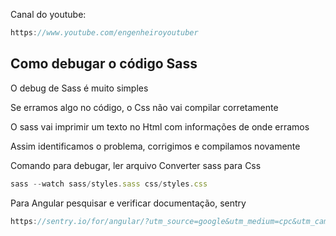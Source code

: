 Canal do youtube:

```js
https://www.youtube.com/engenheiroyoutuber
```

## Como debugar o código Sass

O debug de Sass é muito simples

Se erramos algo no código, o Css não vai compilar corretamente

O sass vai imprimir um texto no Html com informações de onde erramos

Assim identificamos o problema, corrigimos e compilamos novamente

Comando para debugar, ler arquivo Converter sass para Css

```js
sass --watch sass/styles.sass css/styles.css
```

Para Angular pesquisar e verificar documentação, sentry

```js
https://sentry.io/for/angular/?utm_source=google&utm_medium=cpc&utm_campaign=9779875598&utm_content=g&utm_term=%2Bangular%20%2Bdebugger&device=c&gclid=Cj0KCQjwntCVBhDdARIsAMEwACmM83YePtBF-zYXEOeJHjWsv8Iz-H8NxEUfmoJyyfW_ccTDoSPKoP4aAtJrEALw_wcB&gclid=Cj0KCQjwntCVBhDdARIsAMEwACmM83YePtBF-zYXEOeJHjWsv8Iz-H8NxEUfmoJyyfW_ccTDoSPKoP4aAtJrEALw_wcB
```
